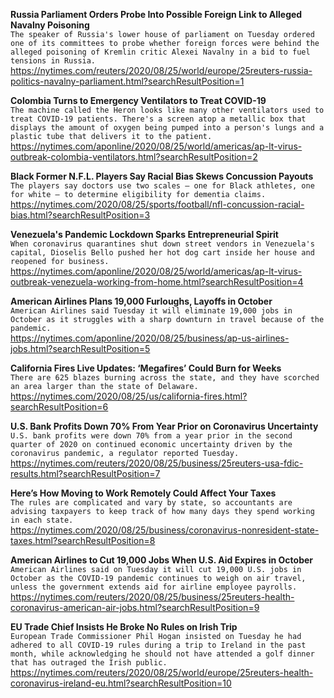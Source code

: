 **Russia Parliament Orders Probe Into Possible Foreign Link to Alleged Navalny Poisoning**\
`The speaker of Russia's lower house of parliament on Tuesday ordered one of its committees to probe whether foreign forces were behind the alleged poisoning of Kremlin critic Alexei Navalny in a bid to fuel tensions in Russia. `\
https://nytimes.com/reuters/2020/08/25/world/europe/25reuters-russia-politics-navalny-parliament.html?searchResultPosition=1

**Colombia Turns to Emergency Ventilators to Treat COVID-19**\
`The machine called the Heron looks like many other ventilators used to treat COVID-19 patients. There's a screen atop a metallic box that displays the amount of oxygen being pumped into a person's lungs and a plastic tube that delivers it to the patient.`\
https://nytimes.com/aponline/2020/08/25/world/americas/ap-lt-virus-outbreak-colombia-ventilators.html?searchResultPosition=2

**Black Former N.F.L. Players Say Racial Bias Skews Concussion Payouts**\
`The players say doctors use two scales — one for Black athletes, one for white — to determine eligibility for dementia claims.`\
https://nytimes.com/2020/08/25/sports/football/nfl-concussion-racial-bias.html?searchResultPosition=3

**Venezuela's Pandemic Lockdown Sparks Entrepreneurial Spirit**\
`When coronavirus quarantines shut down street vendors in Venezuela's capital, Dioselis Bello pushed her hot dog cart inside her house and reopened for business. `\
https://nytimes.com/aponline/2020/08/25/world/americas/ap-lt-virus-outbreak-venezuela-working-from-home.html?searchResultPosition=4

**American Airlines Plans 19,000 Furloughs, Layoffs in October**\
`American Airlines said Tuesday it will eliminate 19,000 jobs in October as it struggles with a sharp downturn in travel because of the pandemic. `\
https://nytimes.com/aponline/2020/08/25/business/ap-us-airlines-jobs.html?searchResultPosition=5

**California Fires Live Updates: ‘Megafires’ Could Burn for Weeks**\
`There are 625 blazes burning across the state, and they have scorched an area larger than the state of Delaware.`\
https://nytimes.com/2020/08/25/us/california-fires.html?searchResultPosition=6

**U.S. Bank Profits Down 70% From Year Prior on Coronavirus Uncertainty**\
`U.S. bank profits were down 70% from a year prior in the second quarter of 2020 on continued economic uncertainty driven by the coronavirus pandemic, a regulator reported Tuesday.`\
https://nytimes.com/reuters/2020/08/25/business/25reuters-usa-fdic-results.html?searchResultPosition=7

**Here’s How Moving to Work Remotely Could Affect Your Taxes**\
`The rules are complicated and vary by state, so accountants are advising taxpayers to keep track of how many days they spend working in each state.`\
https://nytimes.com/2020/08/25/business/coronavirus-nonresident-state-taxes.html?searchResultPosition=8

**American Airlines to Cut 19,000 Jobs When U.S. Aid Expires in October**\
`American Airlines said on Tuesday it will cut 19,000 U.S. jobs in October as the COVID-19 pandemic continues to weigh on air travel, unless the government extends aid for airline employee payrolls.`\
https://nytimes.com/reuters/2020/08/25/business/25reuters-health-coronavirus-american-air-jobs.html?searchResultPosition=9

**EU Trade Chief Insists He Broke No Rules on Irish Trip**\
`European Trade Commissioner Phil Hogan insisted on Tuesday he had adhered to all COVID-19 rules during a trip to Ireland in the past month, while acknowledging he should not have attended a golf dinner that has outraged the Irish public.`\
https://nytimes.com/reuters/2020/08/25/world/europe/25reuters-health-coronavirus-ireland-eu.html?searchResultPosition=10

